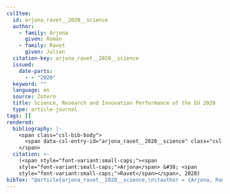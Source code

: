 ```yaml
---
cslItem:
  id: arjona_ravet__2020__science
  author:
    - family: Arjona
      given: Román
    - family: Ravet
      given: Julien
  citation-key: arjona_ravet__2020__science
  issued:
    date-parts:
      - - "2020"
  keyword: ""
  language: en
  source: Zotero
  title: Science, Research and Innovation Performance of the EU 2020
  type: article-journal
tags: []
rendered:
  bibliography: |-
    <span class="csl-bib-body">
      <span data-csl-entry-id="arjona_ravet__2020__science" class="csl-entry"><span class='author-bib'>Arjona, &#38; Ravet, J.</span>. <span class='date-bib'>(2020)</span>. <span class='title'><b><i>Science, Research and Innovation Performance of the EU 2020</i></b></span>.</span>
    </span>
  citation: >-
    (<span style="font-variant:small-caps;"><span
    style="font-variant:small-caps;">Arjona</span> &#38; <span
    style="font-variant:small-caps;">Ravet</span></span>, 2020)
bibTex: "@article{arjona_ravet__2020__science,\n\tauthor = {Arjona, Rom{\\' a}n and Ravet, Julien},\n\tyear = {2020},\n\ttitle = {Science, {Research} and {Innovation} {Performance} of the {EU} 2020},\n}\n\n"
---
```

